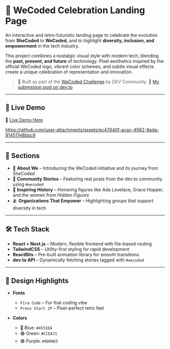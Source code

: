# 🎉 WeCoded Celebration Landing Page

An interactive and retro-futuristic landing page to celebrate the evolution from **SheCoded** to **WeCoded**, and to highlight **diversity, inclusion, and empowerment** in the tech industry.

This project combines a nostalgic visual style with modern tech, blending the **past, present, and future** of technology. Pixel aesthetics inspired by the official WeCoded logo, vibrant color schemes, and subtle visual effects create a unique celebration of representation and innovation.

> 🔗 Built as part of the [WeCoded Challenge](https://dev.to/challenges/wecoded) by DEV Community.
> 📃 [My submission post on dev.to](https://dev.to/theslladev/we-wecoded-landing-page-hbm)

---

## 🚀 Live Demo

🔗 [Live Demo Here](https://we-wecoded-landing-page.vercel.app/)

https://github.com/user-attachments/assets/ec47640f-acac-4562-8ada-914517e8bbc9

---

## 🧩 Sections

- 🔹 **About We** – Introducing the WeCoded initiative and its journey from SheCoded  
- 📝 **Community Stories** – Featuring real posts from the dev.to community using `#wecoded`  
- 🧠 **Inspiring History** – Honoring figures like Ada Lovelace, Grace Hopper, and the women from *Hidden Figures*  
- 🫂 **Organizations That Empower** – Highlighting groups that support diversity in tech

---

## 🛠️ Tech Stack

- **React + Next.js** – Modern, flexible frontend with file-based routing  
- **TailwindCSS** – Utility-first styling for rapid development  
- **ReactBits** – Pre-built animation library for smooth transitions  
- **dev.to API** – Dynamically fetching stories tagged with `#wecoded`

---

## 🎨 Design Highlights

- **Fonts**  
  - `Fira Code` – For that coding vibe  
  - `Press Start 2P` – Pixel-perfect retro feel

- **Colors**  
  - 🔵 Blue: `#4531EA`  
  - 🟢 Green: `#CCEA71`  
  - 🟣 Purple: `#9D00E5`  
